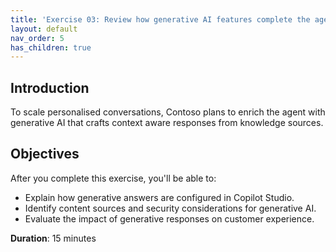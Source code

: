 ```yaml
---
title: 'Exercise 03: Review how generative AI features complete the agentic solution'
layout: default
nav_order: 5
has_children: true
---
```


## Introduction
To scale personalised conversations, Contoso plans to enrich the agent with generative AI that crafts context aware responses from knowledge sources.

## Objectives
After you complete this exercise, you'll be able to:
 - Explain how generative answers are configured in Copilot Studio.
 - Identify content sources and security considerations for generative AI.
 - Evaluate the impact of generative responses on customer experience.

**Duration**: 15 minutes
